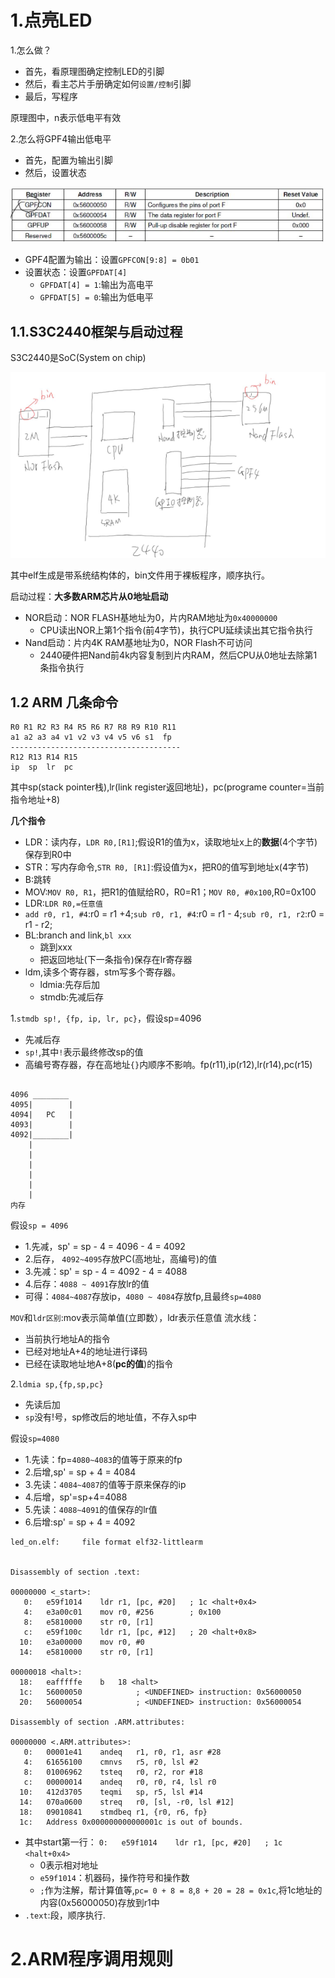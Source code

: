 # 1.点亮LED

1.怎么做？

* 首先，看原理图确定控制LED的引脚
* 然后，看主芯片手册确定如何`设置/控制`引脚
* 最后，写程序

原理图中，n表示低电平有效

2.怎么将GPF4输出低电平

* 首先，配置为输出引脚
* 然后，设置状态

![相关寄存器](image/01.jpg)

* GPF4配置为输出：设置`GPFCON[9:8] = 0b01`
* 设置状态：设置`GPFDAT[4]`
	* `GPFDAT[4] = 1`:输出为高电平
	* `GPFDAT[5] = 0`:输出为低电平

## 1.1.S3C2440框架与启动过程
S3C2440是SoC(System on chip)

![SoC 2440芯片](image/02.jpg)

其中elf生成是带系统结构体的，bin文件用于裸板程序，顺序执行。

启动过程：**大多数ARM芯片从0地址启动**

* NOR启动：NOR FLASH基地址为0，片内RAM地址为`0x40000000`
	* CPU读出NOR上第1个指令(前4字节)，执行CPU延续读出其它指令执行
* Nand启动：片内4K RAM基地址为0，NOR Flash不可访问
	* 2440硬件把Nand前4k内容复制到片内RAM，然后CPU从0地址去除第1条指令执行

## 1.2 ARM 几条命令

```
R0 R1 R2 R3 R4 R5 R6 R7 R8 R9 R10 R11
a1 a2 a3 a4 v1 v2 v3 v4 v5 v6 s1  fp
--------------------------------------
R12 R13 R14 R15
ip  sp  lr  pc
```

其中sp(stack pointer栈),lr(link register返回地址)，pc(programe counter=当前指令地址+8)

**几个指令**

* LDR：读内存，`LDR R0,[R1]`;假设R1的值为x，读取地址x上的**数据**(4个字节)保存到R0中
* STR：写内存命令,`STR R0, [R1]`:假设值为x，把R0的值写到地址x(4字节)
* B:跳转
* MOV:`MOV R0, R1`，把R1的值赋给R0，R0=R1；`MOV R0, #0x100`,R0=0x100
* LDR:`LDR R0,=任意值`
* `add r0, r1, #4`:r0 = r1 +4;`sub r0, r1, #4`:r0 = r1 - 4;`sub r0, r1, r2`:r0 = r1 - r2;
* BL:branch and link,`bl xxx`
	* 跳到xxx
	* 把返回地址(下一条指令)保存在lr寄存器
* ldm,读多个寄存器，stm写多个寄存器。
	* ldmia:先存后加
	* stmdb:先减后存

1.`stmdb sp!, {fp, ip, lr, pc}`，假设sp=4096

* 先减后存
* `sp!`,其中`!`表示最终修改sp的值
* 高编号寄存器，存在高地址`{}`内顺序不影响。fp(r11),ip(r12),lr(r14),pc(r15)

```

4096 ________
4095|		 |
4094|	PC	 |
4093|		 |
4092|________|
	|
	|
	|
	|
	|
	|
内存  
```

假设`sp = 4096`

* 1.先减，sp' = sp - 4 = 4096 - 4 = 4092
* 2.后存， `4092~4095`存放PC(高地址，高编号)的值
* 3.先减：sp' = sp - 4 = 4092 - 4 = 4088
* 4.后存：`4088 ~ 4091`存放lr的值
* 可得：`4084~4087`存放ip，`4080 ~ 4084`存放fp,且最终`sp=4080`


`MOV`和`ldr区别`:mov表示简单值(立即数），ldr表示任意值
流水线：

* 当前执行地址A的指令
* 已经对地址A+4的地址进行译码
* 已经在读取地址地A+8(**pc的值**)的指令

2.`ldmia sp,{fp,sp,pc}`

* 先读后加
* `sp`没有!号，sp修改后的地址值，不存入sp中

假设`sp=4080`

* 1.先读：fp=`4080~4083`的值等于原来的fp
* 2.后增,sp' = sp + 4 = 4084
* 3.先读：`4084~4087`的值等于原来保存的ip
* 4.后增，sp'=sp+4=4088
* 5.先读：`4088~4091`的值保存的lr值
* 6.后增:sp' = sp + 4 = 4092
```
led_on.elf:     file format elf32-littlearm


Disassembly of section .text:

00000000 <_start>:
   0:	e59f1014	ldr	r1, [pc, #20]	; 1c <halt+0x4>
   4:	e3a00c01 	mov	r0, #256	    ; 0x100
   8:	e5810000 	str	r0, [r1]
   c:	e59f100c 	ldr	r1, [pc, #12]	; 20 <halt+0x8>
  10:	e3a00000 	mov	r0, #0
  14:	e5810000 	str	r0, [r1]

00000018 <halt>:
  18:	eafffffe 	b	18 <halt>
  1c:	56000050 			; <UNDEFINED> instruction: 0x56000050
  20:	56000054 			; <UNDEFINED> instruction: 0x56000054

Disassembly of section .ARM.attributes:

00000000 <.ARM.attributes>:
   0:	00001e41 	andeq	r1, r0, r1, asr #28
   4:	61656100 	cmnvs	r5, r0, lsl #2
   8:	01006962 	tsteq	r0, r2, ror #18
   c:	00000014 	andeq	r0, r0, r4, lsl r0
  10:	412d3705 	teqmi	sp, r5, lsl #14
  14:	070a0600 	streq	r0, [sl, -r0, lsl #12]
  18:	09010841 	stmdbeq	r1, {r0, r6, fp}
  1c:	Address 0x000000000000001c is out of bounds.
```

* 其中start第一行： `0:	e59f1014	ldr	r1, [pc, #20]	; 1c <halt+0x4>`
	* 0表示相对地址
	* `e59f1014`：机器码，操作符号和操作数
	* `;`作为注解，帮计算值等,`pc= 0 + 8 = 8`,`8 + 20 = 28 = 0x1c`,将1c地址的内容(0x56000050)存放到r1中
* `.text`:段，顺序执行.


# 2.ARM程序调用规则